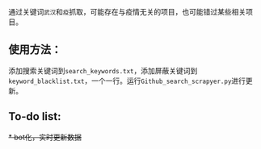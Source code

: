 通过关键词`武汉`和`疫`抓取，可能存在与疫情无关的项目，也可能错过某些相关项目。

## 使用方法：
添加搜索关键词到`search_keywords.txt`，添加屏蔽关键词到`keyword_blacklist.txt`，一个一行。运行`Github_search_scrapyer.py`进行更新。

## To-do list: 
~~* bot化，实时更新数据~~